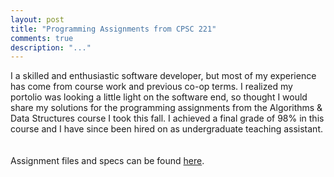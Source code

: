 ```yaml
---
layout: post
title: "Programming Assignments from CPSC 221"
comments: true
description: "..."
---
```


I a skilled and enthusiastic software developer, but most of my experience has come from course work and previous co-op terms. I realized my portolio was looking a little light on the software end, so thought I would share my solutions for the programming assignments from the Algorithms & Data Structures course I took this fall. I achieved a final grade of 98% in this course and I have since been hired on as undergraduate teaching assistant.  
<br><br>
Assignment files and specs can be found [here](https://github.com/oirectine/cpsc221).
